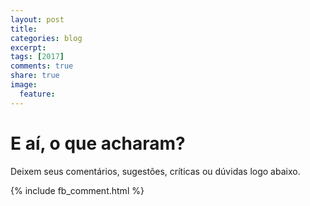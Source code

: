 ```yaml
---
layout: post
title:
categories: blog
excerpt:
tags: [2017]
comments: true
share: true
image:
  feature:
---
```


<div id="fb-root"></div>
<script>(function(d, s, id) {
  var js, fjs = d.getElementsByTagName(s)[0];
  if (d.getElementById(id)) return;
  js = d.createElement(s); js.id = id;
  js.src =  "//connect.facebook.net/pt_BR/sdk.js#xfbml=1&version=v2.5&appId=541394239351629";
  fjs.parentNode.insertBefore(js, fjs);
}(document, 'script', 'facebook-jssdk'));</script>



# E aí, o que acharam?

Deixem seus comentários, sugestões, críticas ou dúvidas logo abaixo.

{% include fb_comment.html %}
